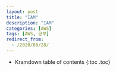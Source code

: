 ```yaml
---
layout: post
title: "IAM"
description: "IAM"
categories: [AWS]
tags: [AWS, 공부]
redirect_from:
  - /2020/08/28/
---
```


* Kramdown table of contents
{:toc .toc}
